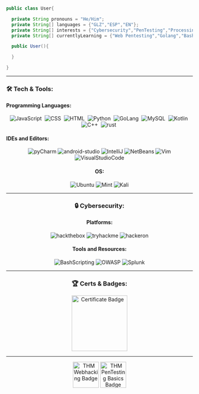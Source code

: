 
```java

public class User{

  private String pronouns = "He/Him";
  private String[] languages = {"GLZ","ESP","EN"}; 
  private String[] interests = {"Cybersecurity","PenTesting","Processing4","3DArt","Photography","UI/UX"};
  private String[] currentlyLearning = {"Web Pentesting","Golang","BashScripting"};

  public User(){

  }

}

```

---

### :hammer_and_wrench: Tech & Tools:

#### Programming Languages:
<div align="center">
  <img src="https://img.shields.io/badge/JavaScript-F7DF1E?logo=javascript&logoColor=000&style=flat-square" title="JavaScript" alt="JavaScript"/>&nbsp;
  <img src="https://img.shields.io/badge/CSS3-1572B6?logo=css3&logoColor=fff&style=flat-square"  title="CSS3" alt="CSS"/>&nbsp;
  <img src="https://img.shields.io/badge/HTML5-E34F26?logo=html5&logoColor=fff&style=flat-square" title="HTML5" alt="HTML" />&nbsp;
  <img src="https://img.shields.io/badge/Python-3776AB?logo=python&logoColor=fff&style=flat-square" title="Python" alt="Python"/>&nbsp;
  <img src="https://img.shields.io/badge/Go-00ADD8?logo=go&logoColor=fff&style=flat-square" title="GoLang" alt="GoLang"/>&nbsp;
  <img src="https://img.shields.io/badge/MySQL-4479A1?logo=mysql&logoColor=fff&style=flat-square" title="MySQL"  alt="MySQL" />&nbsp;
  <img src="https://img.shields.io/badge/Kotlin-7F52FF?logo=kotlin&logoColor=fff&style=flat-square" title="Kotlin" alt="Kotlin" />&nbsp;
  <img src="https://img.shields.io/badge/C%2B%2B-00599C?logo=cplusplus&logoColor=fff&style=flat-square" title="C++" alt="C++" />&nbsp;
  <img src="https://img.shields.io/badge/Rust-000?logo=rust&logoColor=fff&style=flat-square" title="rust" alt="rust" />&nbsp;
</div>

#### IDEs and Editors:
<div align="center">
  <img src="https://img.shields.io/badge/PyCharm-000?logo=pycharm&logoColor=fff&style=flat-square" title="PyCharm" alt="pyCharm" />
  <img src="https://img.shields.io/badge/Android%20Studio-3DDC84?logo=androidstudio&logoColor=fff&style=flat-square" title="AndroidStudio" alt="android-studio"/>
  <img src="https://img.shields.io/badge/IntelliJ%20IDEA-000?logo=intellijidea&logoColor=fff&style=flat-square" title="IntelliJ" alt="IntelliJ"/>
  <img src="https://img.shields.io/badge/Apache%20NetBeans%20IDE-1B6AC6?logo=apachenetbeanside&logoColor=fff&style=flat-square" title="NetBeans" alt="NetBeans"/>
  <img src="https://img.shields.io/badge/Vim-019733?logo=vim&logoColor=fff&style=flat-square" title="Vim" alt="Vim"/>
  <img src="https://img.shields.io/badge/Visual%20Studio%20Code-007ACC?logo=visualstudiocode&logoColor=fff&style=flat-square" title="VisualStudioCode" alt="VisualStudioCode"/>
<div>

#### OS:
<div align="center">
  <img src="https://img.shields.io/badge/Ubuntu-E95420?logo=ubuntu&logoColor=fff&style=flat-square" title="Ubuntu" alt="Ubuntu" />
  <img src="https://img.shields.io/badge/Linux%20Mint-87CF3E?logo=linuxmint&logoColor=fff&style=flat-square" title="Mint" alt="Mint"/>
  <img src="https://img.shields.io/badge/Kali%20Linux-557C94?logo=kalilinux&logoColor=fff&style=flat-square" title="Kali" alt="Kali"/>
</div>

----
### :lock: Cybersecurity:

#### Platforms:
<div align="center">
  <img src="https://img.shields.io/badge/Hack%20The%20Box-9FEF00?logo=hackthebox&logoColor=000&style=flat-square" title="hackthebox" alt="hackthebox"/>
  <img src="https://img.shields.io/badge/TryHackMe-212C42?logo=tryhackme&logoColor=fff&style=flat-square" title="tryhackme" alt="tryhackme"/>
  <img src="https://img.shields.io/badge/HackerOne-494649?logo=hackerone&logoColor=fff&style=flat-square" title="hackerone" alt="hackeron"/>
</div>

#### Tools and Resources:
<div align="center">
  <img src="https://img.shields.io/badge/GNU%20Bash-4EAA25?logo=gnubash&logoColor=fff&style=flat-square" title="BashScripting" alt="BashScripting"/>
  <img src="https://img.shields.io/badge/OWASP-000?logo=owasp&logoColor=fff&style=flat-square" title="OWASP" alt="OWASP"/>
  <img src="https://img.shields.io/badge/Splunk-000?logo=splunk&logoColor=fff&style=flat-square" title="Splunk" alt="Splunk"/>
</div align="center">

----

### :trophy: Certs & Badges:

<div align="center">
  <img src="https://images.credly.com/size/340x340/images/0bf0f2da-a699-4c82-82e2-56dcf1f2e1c7/image.png" title="Coursera Google Cybersecurity Proffessional Certificate" alt="Certificate Badge" height="150" width="150"/>
</div>

---

<div align="center">
  <img src="https://assets.tryhackme.com/img/badges/introtowebsecurity.svg" title="TryHackMe Intro to Web Hacking Badge" alt="THM Webhacking Badge" height="70" width="70"/>
  <img src="https://assets.tryhackme.com/img/badges/introtooffensivesecurity.svg" title="TryHackMe Intro to Web PenTesting Badge" alt="THM PenTesting Basics Badge" height="70" width="70"/>
</div>
